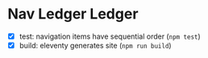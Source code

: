 # Nav Ledger Ledger

- [x] test: navigation items have sequential order (`npm test`)
- [x] build: eleventy generates site (`npm run build`)

